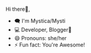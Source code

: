 Hi there👋, 

- 🗨️ I'm Mystica/Mysti
- 💻 Developer, Blogger📘
- 😄 Pronouns: she/her
- ⚡ Fun fact: You're Awesome!
